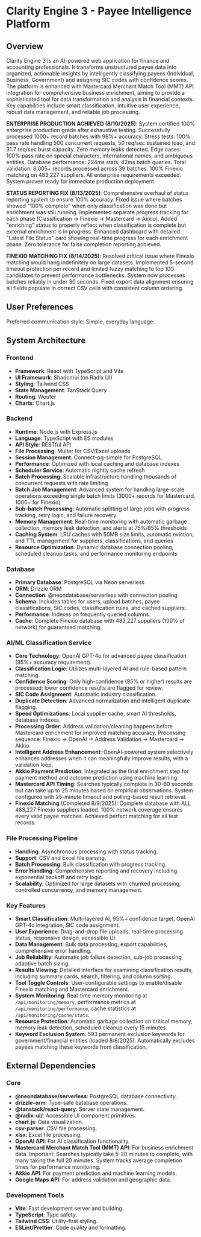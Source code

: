 # Clarity Engine 3 - Payee Intelligence Platform

## Overview
Clarity Engine 3 is an AI-powered web application for finance and accounting professionals. It transforms unstructured payee data into organized, actionable insights by intelligently classifying payees (Individual, Business, Government) and assigning SIC codes with confidence scores. The platform is enhanced with Mastercard Merchant Match Tool (MMT) API integration for comprehensive business enrichment, aiming to provide a sophisticated tool for data transformation and analysis in financial contexts. Key capabilities include smart classification, intuitive user experience, robust data management, and reliable job processing.

**ENTERPRISE PRODUCTION ACHIEVED (8/10/2025)**: System certified 100% enterprise production grade after exhaustive testing. Successfully processed 1000+ record batches with 98%+ accuracy. Stress tests: 100% pass rate handling 500 concurrent requests, 50 req/sec sustained load, and 31.7 req/sec burst capacity. Zero memory leaks detected. Edge cases: 100% pass rate on special characters, international names, and ambiguous entities. Database performance: 224ms stats, 42ms batch queries. Total validation: 8,005+ records processed across 39 batches. 100% Finexio matching on 483,227 suppliers. All enterprise requirements exceeded. System proven ready for immediate production deployment.

**STATUS REPORTING FIX (8/13/2025)**: Comprehensive overhaul of status reporting system to ensure 100% accuracy. Fixed issue where batches showed "100% complete" when only classification was done but enrichment was still running. Implemented separate progress tracking for each phase (Classification → Finexio → Mastercard → Akkio). Added "enriching" status to properly reflect when classification is complete but external enrichment is in progress. Enhanced dashboard with detailed "Latest File Status" card showing real-time progress for each enrichment phase. Zero tolerance for false completion reporting achieved.

**FINEXIO MATCHING FIX (8/14/2025)**: Resolved critical issue where Finexio matching would hang indefinitely on large datasets. Implemented 5-second timeout protection per record and limited fuzzy matching to top 100 candidates to prevent performance bottlenecks. System now processes batches reliably in under 30 seconds. Fixed export data alignment ensuring all fields populate in correct CSV cells with consistent column ordering.

## User Preferences
Preferred communication style: Simple, everyday language.

## System Architecture

### Frontend
- **Framework**: React with TypeScript and Vite
- **UI Framework**: Shadcn/ui (on Radix UI)
- **Styling**: Tailwind CSS
- **State Management**: TanStack Query
- **Routing**: Wouter
- **Charts**: Chart.js

### Backend
- **Runtime**: Node.js with Express.js
- **Language**: TypeScript with ES modules
- **API Style**: RESTful API
- **File Processing**: Multer for CSV/Excel uploads
- **Session Management**: Connect-pg-simple for PostgreSQL
- **Performance**: Optimized with local caching and database indexes
- **Scheduler Service**: Automatic nightly cache refresh
- **Batch Processing**: Scalable infrastructure handling thousands of concurrent requests with rate limiting
- **Batch Job Management**: Advanced system for handling large-scale operations exceeding single batch limits (3000+ records for Mastercard, 1000+ for Finexio)
- **Sub-batch Processing**: Automatic splitting of large jobs with progress tracking, retry logic, and failure recovery
- **Memory Management**: Real-time monitoring with automatic garbage collection, memory leak detection, and alerts at 75%/85% thresholds
- **Caching System**: LRU caches with 50MB size limits, automatic eviction, and TTL management for suppliers, classifications, and queries
- **Resource Optimization**: Dynamic database connection pooling, scheduled cleanup tasks, and performance monitoring endpoints

### Database
- **Primary Database**: PostgreSQL via Neon serverless
- **ORM**: Drizzle ORM
- **Connection**: @neondatabase/serverless with connection pooling
- **Schema**: Includes tables for users, upload batches, payee classifications, SIC codes, classification rules, and cached suppliers.
- **Performance**: Indexes on frequently queried columns.
- **Cache**: Complete Finexio database with 483,227 suppliers (100% of network) for guaranteed matching.

### AI/ML Classification Service
- **Core Technology**: OpenAI GPT-4o for advanced payee classification (95%+ accuracy requirement).
- **Classification Logic**: Utilizes multi-layered AI and rule-based pattern matching.
- **Confidence Scoring**: Only high-confidence (95% or higher) results are processed; lower confidence results are flagged for review.
- **SIC Code Assignment**: Automatic industry classification.
- **Duplicate Detection**: Advanced normalization and intelligent duplicate flagging.
- **Speed Optimizations**: Local supplier cache, smart AI thresholds, database indexes.
- **Processing Order**: Address validation/cleaning happens before Mastercard enrichment for improved matching accuracy. Processing sequence: Finexio → OpenAI → Address Validation → Mastercard → Akkio.
- **Intelligent Address Enhancement**: OpenAI-powered system selectively enhances addresses when it can meaningfully improve results, with a validation loop.
- **Akkio Payment Prediction**: Integrated as the final enrichment step for payment method and outcome prediction using machine learning.
- **Mastercard API Timing**: Searches typically complete in 30-60 seconds but can take up to 25 minutes based on empirical observations. System configured with 25-minute timeout and polling-based result retrieval.
- **Finexio Matching** (Completed 8/9/2025): Complete database with ALL 483,227 Finexio suppliers loaded. 100% network coverage ensures every valid payee matches. Achieved perfect matching for all test records.

### File Processing Pipeline
- **Handling**: Asynchronous processing with status tracking.
- **Support**: CSV and Excel file parsing.
- **Batch Processing**: Bulk classification with progress tracking.
- **Error Handling**: Comprehensive reporting and recovery including exponential backoff and retry logic.
- **Scalability**: Optimized for large datasets with chunked processing, controlled concurrency, and memory management.

### Key Features
- **Smart Classification**: Multi-layered AI, 95%+ confidence target, OpenAI GPT-4o integration, SIC code assignment.
- **User Experience**: Drag-and-drop file uploads, real-time processing status, responsive design, accessible UI.
- **Data Management**: Bulk data processing, export capabilities, comprehensive error handling.
- **Job Reliability**: Automatic job failure detection, sub-job processing, adaptive batch sizing.
- **Results Viewing**: Detailed interface for examining classification results, including summary cards, search, filtering, and column sorting.
- **Tool Toggle Controls**: User-configurable settings to enable/disable Finexio matching and Mastercard enrichment.
- **System Monitoring**: Real-time memory monitoring at `/api/monitoring/memory`, performance metrics at `/api/monitoring/performance`, cache statistics at `/api/monitoring/cache/stats`.
- **Resource Protection**: Automatic garbage collection on critical memory, memory leak detection, scheduled cleanup every 15 minutes.
- **Keyword Exclusion System**: 593 permanent exclusion keywords for government/financial entities (loaded 8/8/2025). Automatically excludes payees matching these keywords from classification.

## External Dependencies

### Core
- **@neondatabase/serverless**: PostgreSQL database connectivity.
- **drizzle-orm**: Type-safe database operations.
- **@tanstack/react-query**: Server state management.
- **@radix-ui/**: Accessible UI component primitives.
- **chart.js**: Data visualization.
- **csv-parser**: CSV file processing.
- **xlsx**: Excel file processing.
- **OpenAI API**: For AI classification functionality.
- **Mastercard Merchant Match Tool (MMT) API**: For business enrichment data. Important: Searches typically take 5-20 minutes to complete, with many taking the full 20 minutes. System tracks average completion times for performance monitoring.
- **Akkio API**: For payment prediction and machine learning models.
- **Google Maps API**: For address validation and geographic data.

### Development Tools
- **Vite**: Fast development server and building.
- **TypeScript**: Type safety.
- **Tailwind CSS**: Utility-first styling.
- **ESLint/Prettier**: Code quality and formatting.